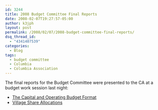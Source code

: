 ```yaml
---
id: 3244
title: 2008 Budget Committee Final Reports
date: 2008-02-07T19:27:57-05:00
author: k3jph
layout: post
permalink: /2008/02/07/2008-budget-committee-final-reports/
dsq_thread_id:
  - "4341407539"
categories:
  - Blog
tags:
  - budget committee
  - Columbia
  - Columbia Association
---
```

The final reports for the Budget Committee were presented to the CA at a budget work session last night:

* [The Capital and Operating Budget Format](ftp://ftp.jameshoward.us/pub/howardjp/ca/cabac-2008-format.pdf)
* [Village Share Allocations](ftp://ftp.jameshoward.us/pub/howardjp/ca/cabac-2008-format.pdf)

